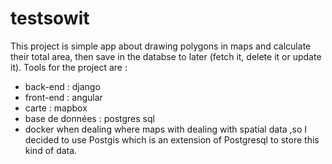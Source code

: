 # testsowit

This project is simple app about drawing polygons in maps and calculate their total area, then save in the databse to later (fetch it, delete it or update it).
Tools for the project are : 
  - back-end : django
  - front-end : angular
  - carte : mapbox
  - base de données : postgres sql
  - docker
when dealing where maps with dealing with spatial data ,so I decided to use Postgis which is an extension of Postgresql to store this kind of data.

